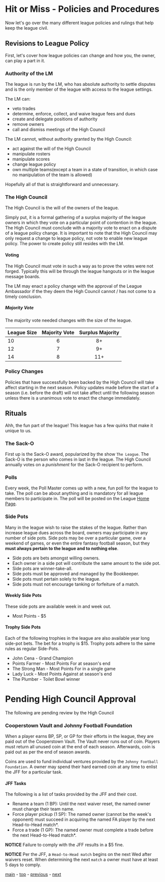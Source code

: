 # Hit or Miss - Policies and Procedures

Now let's go over the many different league policies and rulings that help keep the league civil.

## Revisions to League Policy

First, let's cover how league policies can change and how you, the owner, can play a part in it.

### Authority of the LM

The league is run by the LM, who has absolute authority to settle disputes and is the only member of the league with access to the league settings.

The LM can:
-   veto trades
-   determine, enforce, collect, and waive league fees and dues
-   create and delegate positions of authority
-   remove owners
-   call and dismiss meetings of the High Council

The LM cannot, without authority granted by the High Council:
-   act against the will of the High Council
-   manipulate rosters
-   manipulate scores
-   change league policy
-   own multiple teams(except a team in a state of transition, in which case no manipulation of the team is allowed)

Hopefully all of that is straightforward and unnecessary.

### The High Council

The High Council is the will of the owners of the league.

Simply put, it is a formal gathering of a surplus majority of the league owners in which they vote on a particular point of contention in the league.
The High Council must conclude with a majority vote to enact on a dispute of a league policy change.
It is important to note that the High Council may only request a change to league policy, not vote to enable new league policy.
The power to create policy still resides with the LM.

#### Voting

The High Council must vote in such a way as to prove the votes were not forged.
Typically this will be through the league hangouts or in the league message boards.  

The LM may enact a policy change with the approval of the League Ambassador if the they deem the High Council cannot / has not come to a timely conclusion.

##### Majority Vote

The majority vote needed changes with the size of the league.

| League Size | Majority Vote | Surplus Majority |
| --- |:---:|:---:|
| 10 | 6 | 8+ |
| 12 | 7 | 9+ |
| 14 | 8 | 11+ |

### Policy Changes

Policies that have successfully been backed by the High Council will take affect starting in the next season.
Policy updates made before the start of a season (i.e. before the draft) will not take affect until the following season unless there is a unanimous vote to enact the change immediately.

## Rituals

Ahh, the fun part of the league!
This league has a few quirks that make it unique to us.

### The Sack-O

First up is the Sack-O award, popularized by the show `The League`.
The Sack-O is the person who comes in last in the league.
The High Council annually votes on a *punishment* for the Sack-O recipient to perform.

### Polls

Every week, the Poll Master comes up with a new, fun poll for the league to take.
The poll can be about anything and is mandatory for all league members to participate in.
The poll will be posted on the League [Home Page][espn].

### Side Pots

Many in the league wish to raise the stakes of the league.
Rather than increase league dues across the board, owners may participate in any number of side pots.
Side pots may be over a particular game, over a weekend of games, or even the entire fantasy football season, but they **must always pertain to the league and to nothing else**.

-   Side pots are bets amongst willing owners.
-   Each owner in a side pot will contribute the same amount to the side pot.
-   Side pots are winner-take-all.
-   Side pots must be approved and managed by the Bookkeeper.
-   Side pots must pertain solely to the league.
-   Side pots must not encourage tanking or forfeiture of a match.

#### Weekly Side Pots

These side pots are available week in and week out.

- Most Points - $5

#### Trophy Side Pots

Each of the following trophies in the league are also available year long side-pot bets. The bet for a trophy is $15. Trophy pots adhere to the same rules as regular Side-Pots.

- John Cena - Grand Champion
- Points Farmer - Most Points For at season's end
- The Strong Man - Most Points For in a single game
- Lady Luck - Most Points Against at season's end
- The Plumber - Toilet Bowl winner

# Pending High Council Approval

The following are pending review by the High Council

### Cooperstown Vault and Johnny Football Foundation

When a player earns BP, SP, or GP for their efforts in the league, they are paid out of the Cooperstown Vault.
The Vault never runs out of coin.
Players must return all unused coin at the end of each season. Afterwards, coin is paid out as per the end of season awards.

Coins are used to fund individual ventures provided by the `Johnny Football Foundation`.
A owner may spend their hard earned coin at any time to enlist the JFF for a particular task.

#### JFF Tasks

The following is a list of tasks provided by the JFF and their cost.

- Rename a team (1 BP): Until the next waiver reset, the named owner must change their team name.
- Force player pickup (1 SP): The named owner (cannot be the week's opponent) must succeed in acquiring the named FA player by the next Head-to-Head match*.
- Force a trade (1 GP): The named owner must complete a trade before the next Head-to-Head match*.

**NOTICE** Failure to comply with the JFF results in a $5 fine.

**NOTICE** Per the JFF, a `Head-to-Head match` begins on the next Wed after waivers reset.
When determining the next `match` a owner must have at least 5 days to comply.


[main][main] - [top][top] - [previous][previous] - [next][next]

[main]: readme.md
[top]: policies_and_procedures.md
[previous]: league_members.md
[next]: league_fees_and_dues.md

[espn]: http://games.espn.com/ffl/leagueoffice?leagueId=56226
